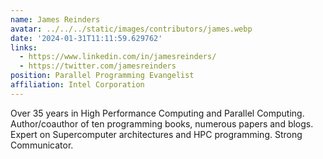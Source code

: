 ```yaml
---
name: James Reinders
avatar: ../../../static/images/contributors/james.webp
date: '2024-01-31T11:11:59.629762'
links:
  - https://www.linkedin.com/in/jamesreinders/
  - https://twitter.com/jamesreinders
position: Parallel Programming Evangelist
affiliation: Intel Corporation
---
```


Over 35 years in High Performance Computing and Parallel Computing. Author/coauthor of ten programming books, 
numerous papers and blogs. Expert on Supercomputer architectures and HPC programming. Strong Communicator.